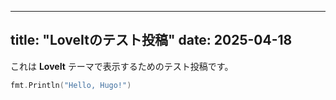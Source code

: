 
---
title: "LoveItのテスト投稿"
date: 2025-04-18
---

これは **LoveIt** テーマで表示するためのテスト投稿です。

```go
fmt.Println("Hello, Hugo!")
```

